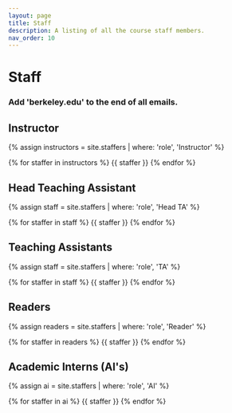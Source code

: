 ```yaml
---
layout: page
title: Staff
description: A listing of all the course staff members.
nav_order: 10
---
```


# Staff
### Add 'berkeley.edu' to the end of all emails.

## Instructor

{% assign instructors = site.staffers | where: 'role', 'Instructor' %}
<div class="role">
  {% for staffer in instructors %}
  {{ staffer }}
  {% endfor %}
</div>

## Head Teaching Assistant

{% assign staff = site.staffers | where: 'role', 'Head TA' %}
<div class="role">
  {% for staffer in staff %}
  {{ staffer }}
  {% endfor %}
</div>

## Teaching Assistants

{% assign staff = site.staffers | where: 'role', 'TA' %}
<div class="role">
  {% for staffer in staff %}
  {{ staffer }}
  {% endfor %}
</div>


## Readers

{% assign readers = site.staffers | where: 'role', 'Reader' %}
<div class="role">
  {% for staffer in readers %}
  {{ staffer }}
  {% endfor %}
</div>


## Academic Interns (AI's)

{% assign ai = site.staffers | where: 'role', 'AI' %}
<div class="role">
  {% for staffer in ai %}
    {{ staffer }}
  {% endfor %}
</div>
